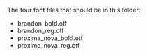 The four font files that should be in this folder:

- brandon_bold.otf
- brandon_reg.otf
- proxima_nova_bold.otf
- proxima_nova_reg.otf
